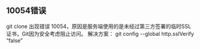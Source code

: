 ## 10054错误
git clone 出现错误 10054，原因是服务端使用的是未经过第三方签署的临时SSL证书，Git因为安全考虑阻止访问。
解决方案： git config --global http.sslVerify “false”